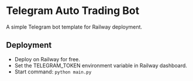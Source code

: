 # Telegram Auto Trading Bot

A simple Telegram bot template for Railway deployment.

## Deployment
- Deploy on Railway for free.
- Set the TELEGRAM_TOKEN environment variable in Railway dashboard.
- Start command: `python main.py` 